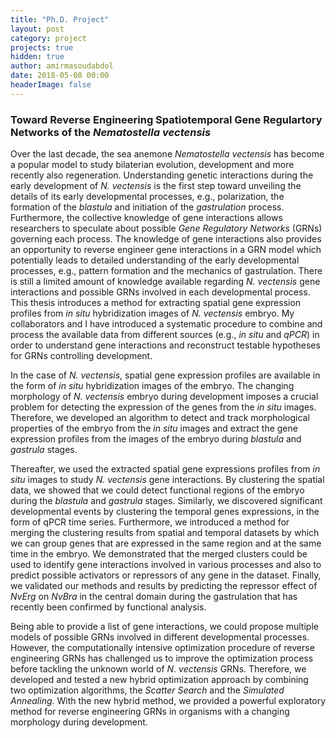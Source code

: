 ```yaml
---
title: "Ph.D. Project"
layout: post
category: project
projects: true
hidden: true
author: amirmasoudabdol
date: 2018-05-08 00:00
headerImage: false
---
```


<!-- ![](/assets/projects/PhD_Cover.png){: class="bigger-image" } -->

### Toward Reverse Engineering Spatiotemporal Gene Regulartory Networks of the *Nematostella vectensis*

Over the last decade, the sea anemone *Nematostella vectensis* has become a popular model to study bilaterian evolution, development and more recently also regeneration. Understanding genetic interactions during the early development of *N. vectensis* is the first step toward unveiling the details of its early developmental processes, e.g., polarization, the formation of the *blastula* and initiation of the *gastrulation* process. Furthermore, the collective knowledge of gene interactions allows researchers to speculate about possible *Gene Regulatory Networks* (GRNs) governing each process. The knowledge of gene interactions also provides an opportunity to reverse engineer gene interactions in a GRN model which potentially leads to detailed understanding of the early developmental processes, e.g., pattern formation and the mechanics of gastrulation. There is still a limited amount of knowledge available regarding *N. vectensis* gene interactions and possible GRNs involved in each developmental process. This thesis introduces a method for extracting spatial gene expression profiles from *in situ* hybridization images of *N. vectensis* embryo. My collaborators and I have introduced a systematic procedure to combine and process the available data from different sources (e.g., *in situ* and *qPCR*) in order to understand gene interactions and reconstruct testable hypotheses for GRNs controlling development.

In the case of *N. vectensis*, spatial gene expression profiles are available in the form of *in situ* hybridization images of the embryo. The changing morphology of *N. vectensis* embryo during development imposes a crucial problem for detecting the expression of the genes from the *in situ* images. Therefore, we developed an algorithm to detect and track morphological properties of the embryo from the *in situ* images and extract the gene expression profiles from the images of the embryo during *blastula* and *gastrula* stages.

Thereafter, we used the extracted spatial gene expressions profiles from *in situ* images to study *N. vectensis* gene interactions. By clustering the spatial data, we showed that we could detect functional regions of the embryo during the *blastula* and *gastrula* stages. Similarly, we discovered significant developmental events by clustering the temporal genes expressions, in the form of qPCR time series. Furthermore, we introduced a method for merging the clustering results from spatial and temporal datasets by which we can group genes that are expressed in the same region and at the same time in the embryo. We demonstrated that the merged clusters could be used to identify gene interactions involved in various processes and also to predict possible activators or repressors of any gene in the dataset.  Finally, we validated our methods and results by predicting the repressor effect of *NvErg* on *NvBra* in the central domain during the gastrulation that has recently been confirmed by functional analysis.

Being able to provide a list of gene interactions, we could propose multiple models of possible GRNs involved in different developmental processes. However, the computationally intensive optimization procedure of reverse engineering GRNs has challenged us to improve the optimization process before tackling the unknown world of *N. vectensis* GRNs. Therefore, we developed and tested a new hybrid optimization approach by combining two optimization algorithms, the *Scatter Search* and the *Simulated Annealing*. With the new hybrid method, we provided a powerful exploratory method for reverse engineering GRNs in organisms with a changing morphology during development.